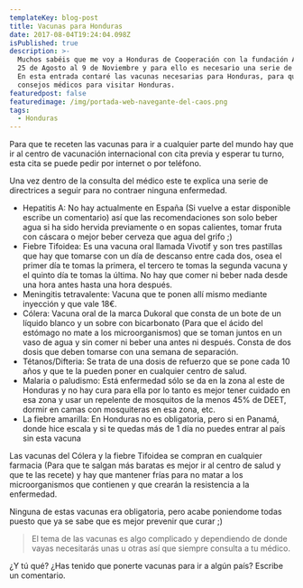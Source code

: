 ```yaml
---
templateKey: blog-post
title: Vacunas para Honduras
date: 2017-08-04T19:24:04.098Z
isPublished: true
description: >-
  Muchos sabéis que me voy a Honduras de Cooperación con la fundación ACOES del
  25 de Agosto al 9 de Noviembre y para ello es necesario una serie de vacunas.
  En esta entrada contaré las vacunas necesarias para Honduras, para qué son y
  consejos médicos para visitar Honduras.
featuredpost: false
featuredimage: /img/portada-web-navegante-del-caos.png
tags:
  - Honduras
---
```

Para que te receten las vacunas para ir a cualquier parte del mundo hay que ir al centro de vacunación internacional con cita previa y esperar tu turno, esta cita se puede pedir por internet o por teléfono.

Una vez dentro de la consulta del médico este te explica una serie de directrices a seguir para no contraer ninguna enfermedad.

<ul>
    <li>Hepatitis A: No hay actualmente en España (Si vuelve a estar disponible escribe un comentario) así que las recomendaciones son solo beber agua si ha sido hervida previamente o en sopas calientes, tomar fruta con cáscara o mejor beber cerveza que agua del grifo ;)</li>
    <li>Fiebre Tifoidea: Es una vacuna oral llamada Vivotif y son tres pastillas que hay que tomarse con un día de descanso entre cada dos, osea el primer día te tomas la primera, el tercero te tomas la segunda vacuna y el quinto día te tomas la última. No hay que comer ni beber nada desde una hora antes hasta una hora después.</li>
    <li>Meningitis tetravalente: Vacuna que te ponen allí mismo mediante inyección y que vale 18€.</li>
    <li>Cólera: Vacuna oral de la marca Dukoral que consta de un bote de un líquido blanco y un sobre con bicarbonato (Para que el ácido del estómago no mate a los microorganismos) que se toman juntos en un vaso de agua y sin comer ni beber una antes ni después. Consta de dos dosis que deben tomarse con una semana de separación.</li>
    <li>Tétanos/Difteria: Se trata de una dosis de refuerzo que se pone cada 10 años y que te la pueden poner en cualquier centro de salud.</li>
    <li>Malaria o paludismo: Está enfermedad sólo se da en la zona al este de Honduras y no hay cura para ella por lo tanto es mejor tener cuidado en esa zona y usar un repelente de mosquitos de la menos 45% de DEET, dormir en camas con mosquiteras en esa zona, etc.</li>
<li>La fiebre amarilla: En Honduras no es obligatoria, pero si en Panamá, donde hice escala y si te quedas más de 1 día no puedes entrar al país sin esta vacuna</li>
</ul>

Las vacunas del Cólera y la fiebre Tifoidea se compran en cualquier farmacia (Para que te salgan más baratas es mejor ir al centro de salud y que te las recete) y hay que mantener frías para no matar a los microorganismos que contienen y que crearán la resistencia a la enfermedad.

Ninguna de estas vacunas era obligatoria, pero acabe poniendome todas puesto que ya se sabe que es mejor prevenir que curar ;)

<blockquote>El tema de las vacunas es algo complicado y dependiendo de donde vayas necesitarás unas u otras así que siempre consulta a tu médico.</blockquote>

¿Y tú qué? ¿Has tenido que ponerte vacunas para ir a algún país? Escribe un comentario.
